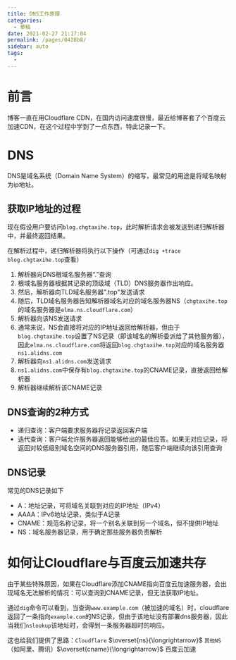 ```yaml
---
title: DNS工作原理
categories: 
  - 草稿
date: 2021-02-27 21:17:04
permalink: /pages/0438b8/
sidebar: auto
tags: 
  - 
---
```


# 前言

博客一直在用Cloudflare CDN，在国内访问速度很慢，最近给博客套了个百度云加速CDN，在这个过程中学到了一点东西，特此记录一下。



# DNS

DNS是域名系统（Domain Name System）的缩写，最常见的用途是将域名映射为ip地址。



## 获取IP地址的过程

现在假设用户要访问`blog.chgtaxihe.top`，此时解析请求会被发送到递归解析器中，并最终返回结果。

在解析过程中，递归解析器将执行以下操作（可通过`dig +trace blog.chgtaxihe.top`查看）

1.  解析器向DNS根域名服务器“.”查询
2.  根域名服务器根据其记录的顶级域（TLD）DNS服务器作出响应。
3.  然后，解析器向TLD域名服务器".top"发送请求
4.  随后，TLD域名服务器告知解析器域名对应的域名服务器NS（`chgtaxihe.top`的域名服务器是`elma.ns.cloudflare.com`）
5.  解析器向该NS发送请求
6.  通常来说，NS会直接将对应的IP地址返回给解析器，但由于`blog.chgtaxihe.top`设置了NS记录（即该域名的解析委派给了其他服务器），因此`elma.ns.cloudflare.com`将返回`blog.chgtaxihe.top`对应的域名服务器`ns1.alidns.com`
7.  解析器向`ns1.alidns.com`发送请求
8.  `ns1.alidns.com`中保存有`blog.chgtaxihe.top`的CNAME记录，直接返回给解析器
9.  解析器继续解析该CNAME记录



## DNS查询的2种方式

-   递归查询：客户端要求服务器将记录返回客户端
-   迭代查询：客户端允许服务器返回能够给出的最佳应答。如果无对应记录，将返回对较低级别域名空间的DNS服务器引用，随后客户端继续向该引用查询



## DNS记录

常见的DNS记录如下

-   A：地址记录，可将域名关联到对应的IP地址（IPv4）
-   AAAA：IPv6地址记录，类似于A记录
-   CNAME：规范名称记录，将一个别名关联到另一个域名，但不提供IP地址
-   NS：域名服务器记录，用于确定那些服务器负责解析



# 如何让Cloudflare与百度云加速共存

由于某些特殊原因，如果在Cloudflare添加CNAME指向百度云加速服务器，会出现域名无法解析的情况：可以查询到CNAME记录，但无法获取IP地址。

通过`dig`命令可以看到，当查询`www.example.com`（被加速的域名）时，cloudflare返回了一条指向`example.com`的NS记录，但由于该地址没有部署dns服务器，因此当我们`nslookup`该地址时，会得到一条服务器超时的响应。

这也给我们提供了思路：`Cloudflare` $\overset{ns}{\longrightarrow}$ `其他NS`（如阿里、腾讯）$\overset{cname}{\longrightarrow}$ 百度云加速

